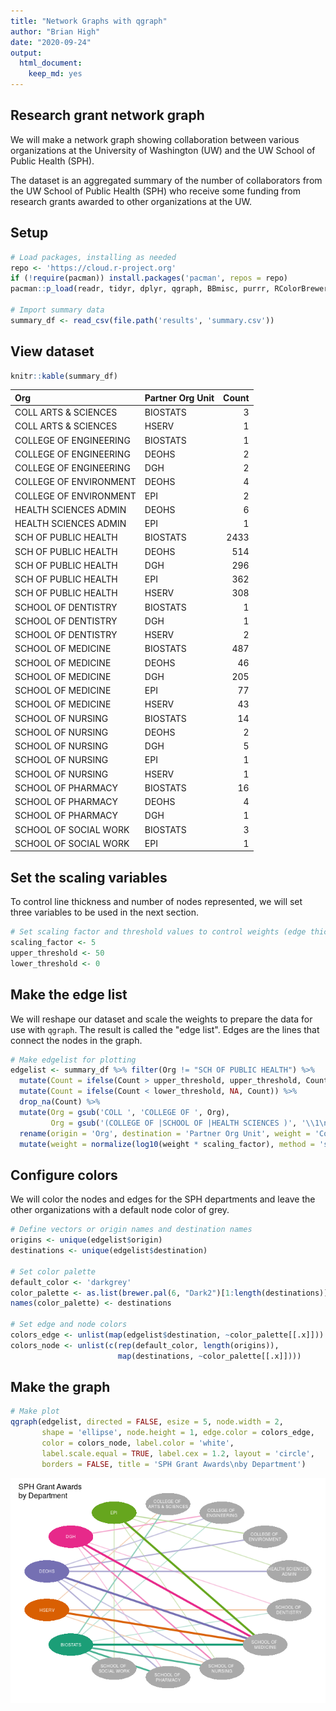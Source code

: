 ```yaml
---
title: "Network Graphs with qgraph"
author: "Brian High"
date: "2020-09-24"
output: 
  html_document:
    keep_md: yes
---
```




## Research grant network graph

We will make a network graph showing collaboration between various organizations 
at the University of Washington (UW) and the UW School of Public Health (SPH).

The dataset is an aggregated  summary of the number of collaborators from the 
UW School of Public Health (SPH) who receive some funding from research grants 
awarded to other organizations at the UW.

## Setup


```r
# Load packages, installing as needed
repo <- 'https://cloud.r-project.org'
if (!require(pacman)) install.packages('pacman', repos = repo)
pacman::p_load(readr, tidyr, dplyr, qgraph, BBmisc, purrr, RColorBrewer)

# Import summary data
summary_df <- read_csv(file.path('results', 'summary.csv'))
```

## View dataset


```r
knitr::kable(summary_df)
```



|Org                    |Partner Org Unit | Count|
|:----------------------|:----------------|-----:|
|COLL ARTS & SCIENCES   |BIOSTATS         |     3|
|COLL ARTS & SCIENCES   |HSERV            |     1|
|COLLEGE OF ENGINEERING |BIOSTATS         |     1|
|COLLEGE OF ENGINEERING |DEOHS            |     2|
|COLLEGE OF ENGINEERING |DGH              |     2|
|COLLEGE OF ENVIRONMENT |DEOHS            |     4|
|COLLEGE OF ENVIRONMENT |EPI              |     2|
|HEALTH SCIENCES ADMIN  |DEOHS            |     6|
|HEALTH SCIENCES ADMIN  |EPI              |     1|
|SCH OF PUBLIC HEALTH   |BIOSTATS         |  2433|
|SCH OF PUBLIC HEALTH   |DEOHS            |   514|
|SCH OF PUBLIC HEALTH   |DGH              |   296|
|SCH OF PUBLIC HEALTH   |EPI              |   362|
|SCH OF PUBLIC HEALTH   |HSERV            |   308|
|SCHOOL OF DENTISTRY    |BIOSTATS         |     1|
|SCHOOL OF DENTISTRY    |DGH              |     1|
|SCHOOL OF DENTISTRY    |HSERV            |     2|
|SCHOOL OF MEDICINE     |BIOSTATS         |   487|
|SCHOOL OF MEDICINE     |DEOHS            |    46|
|SCHOOL OF MEDICINE     |DGH              |   205|
|SCHOOL OF MEDICINE     |EPI              |    77|
|SCHOOL OF MEDICINE     |HSERV            |    43|
|SCHOOL OF NURSING      |BIOSTATS         |    14|
|SCHOOL OF NURSING      |DEOHS            |     2|
|SCHOOL OF NURSING      |DGH              |     5|
|SCHOOL OF NURSING      |EPI              |     1|
|SCHOOL OF NURSING      |HSERV            |     1|
|SCHOOL OF PHARMACY     |BIOSTATS         |    16|
|SCHOOL OF PHARMACY     |DEOHS            |     4|
|SCHOOL OF PHARMACY     |DGH              |     1|
|SCHOOL OF SOCIAL WORK  |BIOSTATS         |     3|
|SCHOOL OF SOCIAL WORK  |EPI              |     1|

## Set the scaling variables

To control line thickness and number of nodes represented, we will set three
variables to be used in the next section.


```r
# Set scaling factor and threshold values to control weights (edge thickness)
scaling_factor <- 5
upper_threshold <- 50
lower_threshold <- 0
```

## Make the edge list

We will reshape our dataset and scale the weights to prepare the data for 
use with `qgraph`. The result is called the "edge list". Edges are the lines
that connect the nodes in the graph.


```r
# Make edgelist for plotting
edgelist <- summary_df %>% filter(Org != "SCH OF PUBLIC HEALTH") %>% 
  mutate(Count = ifelse(Count > upper_threshold, upper_threshold, Count)) %>% 
  mutate(Count = ifelse(Count < lower_threshold, NA, Count)) %>% 
  drop_na(Count) %>% 
  mutate(Org = gsub('COLL ', 'COLLEGE OF ', Org), 
         Org = gsub('(COLLEGE OF |SCHOOL OF |HEALTH SCIENCES )', '\\1\n', Org)) %>% 
  rename(origin = 'Org', destination = 'Partner Org Unit', weight = 'Count') %>% 
  mutate(weight = normalize(log10(weight * scaling_factor), method = 'scale'))
```

## Configure colors

We will color the nodes and edges for the SPH departments and leave the other 
organizations with a default node color of grey.


```r
# Define vectors or origin names and destination names
origins <- unique(edgelist$origin)
destinations <- unique(edgelist$destination)

# Set color palette
default_color <- 'darkgrey'
color_palette <- as.list(brewer.pal(6, "Dark2")[1:length(destinations)])
names(color_palette) <- destinations

# Set edge and node colors
colors_edge <- unlist(map(edgelist$destination, ~color_palette[[.x]]))
colors_node <- unlist(c(rep(default_color, length(origins)), 
                        map(destinations, ~color_palette[[.x]])))
```

## Make the graph


```r
# Make plot
qgraph(edgelist, directed = FALSE, esize = 5, node.width = 2, 
       shape = 'ellipse', node.height = 1, edge.color = colors_edge,
       color = colors_node, label.color = 'white', 
       label.scale.equal = TRUE, label.cex = 1.2, layout = 'circle', 
       borders = FALSE, title = 'SPH Grant Awards\nby Department')
```

![](grant_awards_files/figure-html/make_graph-1.png)<!-- -->
